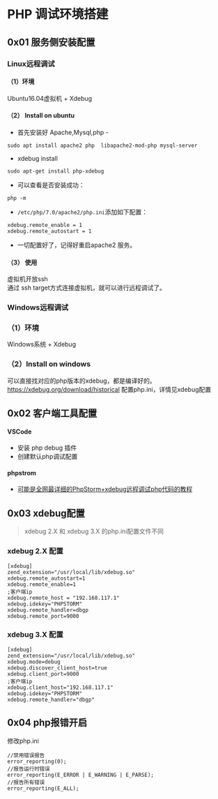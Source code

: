 # PHP 调试环境搭建
## 0x01 服务侧安装配置
### Linux远程调试
#### （1）环境
Ubuntu16.04虚拟机 + Xdebug
#### （2） Install on ubuntu
- 首先安装好 Apache,Mysql,php   -
```
sudo apt install apache2 php  libapache2-mod-php mysql-server
```
- xdebug install
```
sudo apt-get install php-xdebug
```
- 可以查看是否安装成功：   
```
php -m
```
- `/etc/php/7.0/apache2/php.ini`添加如下配置：   
```
xdebug.remote_enable = 1
xdebug.remote_autostart = 1
```
- 一切配置好了，记得好重启apache2 服务。

#### （3） 使用
虚拟机开放ssh   
通过 ssh target方式连接虚拟机，就可以进行远程调试了。   

### Windows远程调试
### （1）环境
Windows系统 + Xdebug
### （2）Install on windows
可以直接找对应的php版本的xdebug，都是编译好的。    
https://xdebug.org/download/historical
配置php.ini，详情见xdebug配置
## 0x02 客户端工具配置

#### VSCode
- 安装 php debug 插件   
- 创建默认php调试配置   

#### phpstrom
- [可能是全网最详细的PhpStorm+xdebug远程调试php代码的教程](https://www.xiebruce.top/1191.html)

## 0x03 xdebug配置
> xdebug 2.X 和 xdebug 3.X 的php.ini配置文件不同

### xdebug 2.X 配置
```
[xdebug] 
zend_extension="/usr/local/lib/xdebug.so" 
xdebug.remote_autostart=1 
xdebug.remote_enable=1
;客户端ip
xdebug.remote_host = "192.168.117.1" 
xdebug.idekey="PHPSTORM" 
xdebug.remote_handler=dbgp 
xdebug.remote_port=9000
```
### xdebug 3.X 配置
```
[xdebug] 
zend_extension="/usr/local/lib/xdebug.so" 
xdebug.mode=debug 
xdebug.discover_client_host=true 
xdebug.client_port=9000
;客户端ip
xdebug.client_host="192.168.117.1" 
xdebug.idekey="PHPSTORM" 
xdebug.remote_handler="dbgp"
```


## 0x04 php报错开启

修改php.ini
```
//禁用错误报告
error_reporting(0);
//报告运行时错误
error_reporting(E_ERROR | E_WARNING | E_PARSE);
//报告所有错误
error_reporting(E_ALL);
```

